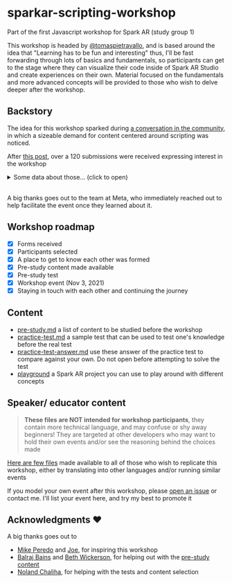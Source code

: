 # sparkar-scripting-workshop
Part of the first Javascript workshop for Spark AR (study group 1)

This workshop is headed by [@tomaspietravallo](https://github.com/tomaspietravallo), and is based around the idea that "Learning has to be fun and interesting" thus, I'll be fast forwarding through lots of basics and fundamentals, so participants can get to the stage where they can visualize their code inside of Spark AR Studio and create experiences on their own. Material focused on the fundamentals and more advanced concepts will be provided to those who wish to delve deeper after the workshop.

## Backstory

The idea for this workshop sparked during [a conversation in the community](https://www.facebook.com/groups/SparkARcommunity/posts/1243573719388001), in which a sizeable demand for content centered around scripting was noticed.

After [this post](https://www.facebook.com/groups/SparkARcommunity/posts/1245275375884502/), over a 120 submissions were received expressing interest in the workshop

<details>
 <summary>Some data about those...  (click to open)<br><br></summary>

Of the submissions received:
- About 90% had previously created and published an effect

- 32% were made by people determined to be complete beginners to programming

- 31% knew basic programming concepts

- 15% knew Javascript already (were determined to have enough pre existing knowledge to skip the pre-study)

- 21% of people did not provide enough information to be reasonably assessed

- Only 24 submissions were selected for the first study group

</details>

A big thanks goes out to the team at Meta, who immediately reached out to help facilitate the event once they learned about it.

 
## Workshop roadmap

- [x] Forms received
- [x] Participants selected
- [x] A place to get to know each other was formed
- [x] Pre-study content made available
- [x] Pre-study test
- [x] Workshop event (Nov 3, 2021)
- [x] Staying in touch with each other and continuing the journey

## Content
- [pre-study.md](pre-study.md) a list of content to be studied before the workshop
- [practice-test.md](practice-test.md) a sample test that can be used to test one's knowledge before the real test
- [practice-test-answer.md](practice-test-answer.md) use these answer of the practice test to compare against your own. Do not open before attempting to solve the test
- [playground](playground) a Spark AR project you can use to play around with different concepts

## Speaker/ educator content
> **These files are NOT intended for workshop participants**, they contain more technical language, and may confuse or shy away beginners! They are targeted at other developers who may want to hold their own events and/or see the reasoning behind the choices made

[Here are few files](speaker-files) made available to all of those who wish to replicate this workshop, either by translating into other languages and/or running similar events

If you model your own event after this workshop, please [open an issue](https://github.com/tomaspietravallo/sparkar-scripting-workshop/issues) or contact me. I'll list your event here, and try my best to promote it


## Acknowledgments ❤️

A big thanks goes out to

- [Mike Peredo](https://github.com/bobocat) and [Joe](https://www.instagram.com/projoe.arfilters), for inspiring this workshop
- [Balraj Bains](https://github.com/bb1100) and [Beth Wickerson](https://github.com/bethwickerson), for helping out with the [pre-study content]((pre-study.md))
- [Noland Chaliha](https://github.com/yearofthewhopper), for helping with the tests and content selection